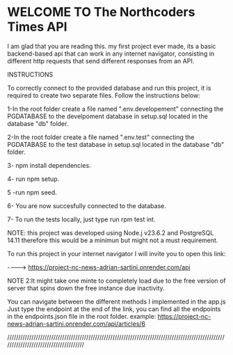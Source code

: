 # WELCOME TO The Northcoders Times API
 I am glad that you are reading this. my first project ever made, its a basic backend-based api that can work in any internet navigator, consisting in different http requests that send different responses from an API.

INSTRUCTIONS
 
To correctly connect to the provided database and run this project, it is required to create two separate files. Follow the instructions below:

1-In the root folder create a file named ".env.developement" connecting the PGDATABASE to the develpoment database in setup.sql located in the database "db" folder. 

2-In the root folder create a file named ".env.test" connecting the PGDATABASE to the test database in setup.sql located in the database "db" folder.

3- npm install dependencies.

4- run npm setup.

5 -run npm seed.

6- You are now succesfully connected to the database.

7- To run the tests locally, just type run rpm test int.

NOTE: this project was developed using Node.j v23.6.2 and PostgreSQL 14.11 therefore this would be a minimun but might not a must requirement.

To run this project in your internet navigator I will invite you to open this link:

----> https://project-nc-news-adrian-sartini.onrender.com/api

NOTE 2:It might take one minte to completely load due to the free version of server that spins down the free instance due inactivity.

You can navigate between the different methods I implemented in the app.js
Just type the endpoint at the end of the link, you can find all the endpoints in the endpoints.json file in the root folder.
example:  https://project-nc-news-adrian-sartini.onrender.com/api/articles/6



//////////////////////////////////////////////////////////////////////////////////////////////////////////////////////////////////////
